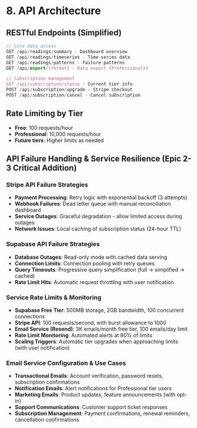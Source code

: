 # 8. API Architecture

## RESTful Endpoints (Simplified)
```typescript
// Core data access
GET /api/readings/summary - Dashboard overview
GET /api/readings/timeseries - Time-series data
GET /api/readings/patterns - Failure patterns
GET /api/export/{format} - Data export (Professional+)

// Subscription management
GET /api/subscription/status - Current tier info
POST /api/subscription/upgrade - Stripe checkout
POST /api/subscription/cancel - Cancel subscription
```

## Rate Limiting by Tier
- **Free**: 100 requests/hour
- **Professional**: 10,000 requests/hour
- **Future tiers**: Higher limits as needed

## API Failure Handling & Service Resilience (Epic 2-3 Critical Addition)

### Stripe API Failure Strategies
- **Payment Processing**: Retry logic with exponential backoff (3 attempts)
- **Webhook Failures**: Dead letter queue with manual reconciliation dashboard
- **Service Outages**: Graceful degradation - allow limited access during outages
- **Network Issues**: Local caching of subscription status (24-hour TTL)

### Supabase API Failure Strategies  
- **Database Outages**: Read-only mode with cached data serving
- **Connection Limits**: Connection pooling with retry queues
- **Query Timeouts**: Progressive query simplification (full -> simplified -> cached)
- **Rate Limit Hits**: Automatic request throttling with user notification

### Service Rate Limits & Monitoring
- **Supabase Free Tier**: 500MB storage, 2GB bandwidth, 100 concurrent connections
- **Stripe API**: 100 requests/second, with burst allowance to 1000
- **Email Service (Resend)**: 3K emails/month free tier, 100 emails/day limit
- **Rate Limit Monitoring**: Automated alerts at 80% of limits
- **Scaling Triggers**: Automatic tier upgrades when approaching limits (with user notification)

### Email Service Configuration & Use Cases
- **Transactional Emails**: Account verification, password resets, subscription confirmations
- **Notification Emails**: Alert notifications for Professional tier users
- **Marketing Emails**: Product updates, feature announcements (with opt-in)
- **Support Communications**: Customer support ticket responses
- **Subscription Management**: Payment confirmations, renewal reminders, cancellation confirmations
